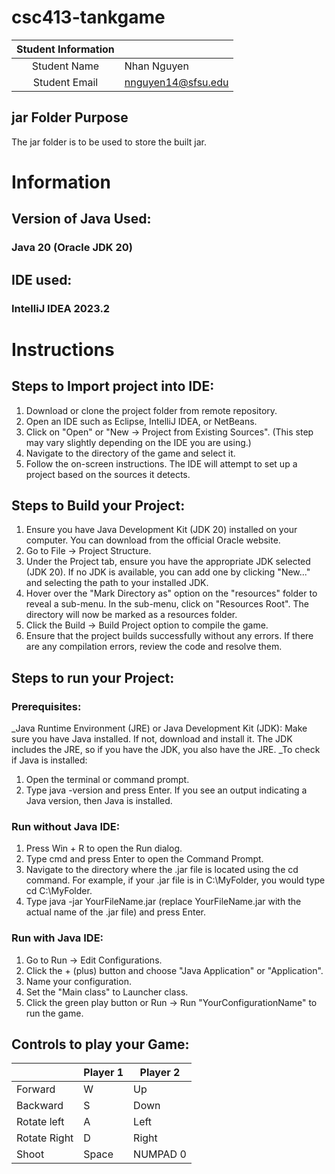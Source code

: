 # csc413-tankgame


| Student Information |                    |
|:-------------------:|--------------------|
|  Student Name       | Nhan Nguyen        |
|  Student Email      | nnguyen14@sfsu.edu |


## jar Folder Purpose
The jar folder is to be used to store the built jar.

# Information

## Version of Java Used:
### Java 20 (Oracle JDK 20)

## IDE used:
### IntelliJ IDEA 2023.2

# Instructions

## Steps to Import project into IDE: 
1. Download or clone the project folder from remote repository.
2. Open an IDE such as Eclipse, IntelliJ IDEA, or NetBeans.
3. Click on "Open" or "New -> Project from Existing Sources". (This step may vary slightly depending on the IDE you are using.)
4. Navigate to the directory of the game and select it.
5. Follow the on-screen instructions. The IDE will attempt to set up a project based on the sources it detects.

## Steps to Build your Project:
1. Ensure you have Java Development Kit (JDK 20) installed on your computer. You can download from the official Oracle website.
2. Go to File -> Project Structure.
3. Under the Project tab, ensure you have the appropriate JDK selected (JDK 20). If no JDK is available, you can add one by clicking "New..." and selecting the path to your installed JDK.
4. Hover over the "Mark Directory as" option on the "resources" folder to reveal a sub-menu. In the sub-menu, click on "Resources Root". The directory will now be marked as a resources folder.
5. Click the Build -> Build Project option to compile the game.
6. Ensure that the project builds successfully without any errors. If there are any compilation errors, review the code and resolve them.

## Steps to run your Project:
### Prerequisites:
_Java Runtime Environment (JRE) or Java Development Kit (JDK): Make sure you have Java installed. If not, download and install it. The JDK includes the JRE, so if you have the JDK, you also have the JRE.
_To check if Java is installed:
1. Open the terminal or command prompt.
2. Type java -version and press Enter. If you see an output indicating a Java version, then Java is installed.
### Run without Java IDE:
1. Press Win + R to open the Run dialog.
2. Type cmd and press Enter to open the Command Prompt.
3. Navigate to the directory where the .jar file is located using the cd command. For example, if your .jar file is in C:\MyFolder, you would type cd C:\MyFolder.
4. Type java -jar YourFileName.jar (replace YourFileName.jar with the actual name of the .jar file) and press Enter.
### Run with Java IDE:
1. Go to Run -> Edit Configurations.
2. Click the + (plus) button and choose "Java Application" or "Application".
3. Name your configuration.
4. Set the "Main class" to Launcher class.
5. Click the green play button or Run -> Run "YourConfigurationName" to run the game.

## Controls to play your Game:

|               | Player 1 | Player 2 |
|---------------|----------|----------|
|  Forward      | W        | Up       |
|  Backward     | S        | Down     |
|  Rotate left  | A        | Left     |
|  Rotate Right | D        | Right    |
|  Shoot        | Space    | NUMPAD 0 |

<!-- you may add more controls if you need to. -->